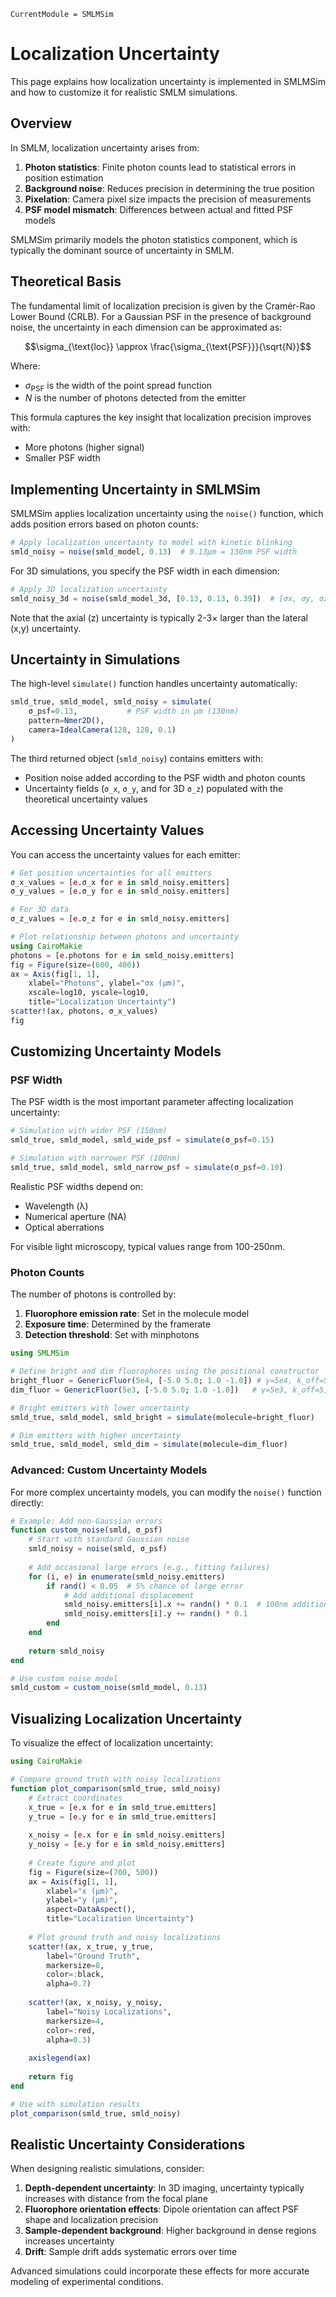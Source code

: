 ```@meta
CurrentModule = SMLMSim
```

# Localization Uncertainty

This page explains how localization uncertainty is implemented in SMLMSim and how to customize it for realistic SMLM simulations.

## Overview

In SMLM, localization uncertainty arises from:

1. **Photon statistics**: Finite photon counts lead to statistical errors in position estimation
2. **Background noise**: Reduces precision in determining the true position
3. **Pixelation**: Camera pixel size impacts the precision of measurements
4. **PSF model mismatch**: Differences between actual and fitted PSF models

SMLMSim primarily models the photon statistics component, which is typically the dominant source of uncertainty in SMLM.

## Theoretical Basis

The fundamental limit of localization precision is given by the Cramér-Rao Lower Bound (CRLB). For a Gaussian PSF in the presence of background noise, the uncertainty in each dimension can be approximated as:

$$\sigma_{\text{loc}} \approx \frac{\sigma_{\text{PSF}}}{\sqrt{N}}$$

Where:
- $\sigma_{\text{PSF}}$ is the width of the point spread function
- $N$ is the number of photons detected from the emitter

This formula captures the key insight that localization precision improves with:
- More photons (higher signal)
- Smaller PSF width

## Implementing Uncertainty in SMLMSim

SMLMSim applies localization uncertainty using the `noise()` function, which adds position errors based on photon counts:

```julia
# Apply localization uncertainty to model with kinetic blinking
smld_noisy = noise(smld_model, 0.13)  # 0.13μm = 130nm PSF width
```

For 3D simulations, you specify the PSF width in each dimension:

```julia
# Apply 3D localization uncertainty
smld_noisy_3d = noise(smld_model_3d, [0.13, 0.13, 0.39])  # [σx, σy, σz] in μm
```

Note that the axial (z) uncertainty is typically 2-3× larger than the lateral (x,y) uncertainty.

## Uncertainty in Simulations

The high-level `simulate()` function handles uncertainty automatically:

```julia
smld_true, smld_model, smld_noisy = simulate(
    σ_psf=0.13,           # PSF width in μm (130nm)
    pattern=Nmer2D(),
    camera=IdealCamera(128, 128, 0.1)
)
```

The third returned object (`smld_noisy`) contains emitters with:
- Position noise added according to the PSF width and photon counts
- Uncertainty fields (`σ_x`, `σ_y`, and for 3D `σ_z`) populated with the theoretical uncertainty values

## Accessing Uncertainty Values

You can access the uncertainty values for each emitter:

```julia
# Get position uncertainties for all emitters
σ_x_values = [e.σ_x for e in smld_noisy.emitters]
σ_y_values = [e.σ_y for e in smld_noisy.emitters]

# For 3D data
σ_z_values = [e.σ_z for e in smld_noisy.emitters]

# Plot relationship between photons and uncertainty
using CairoMakie
photons = [e.photons for e in smld_noisy.emitters]
fig = Figure(size=(600, 400))
ax = Axis(fig[1, 1], 
    xlabel="Photons", ylabel="σx (μm)",
    xscale=log10, yscale=log10,
    title="Localization Uncertainty")
scatter!(ax, photons, σ_x_values)
fig
```

## Customizing Uncertainty Models

### PSF Width

The PSF width is the most important parameter affecting localization uncertainty:

```julia
# Simulation with wider PSF (150nm)
smld_true, smld_model, smld_wide_psf = simulate(σ_psf=0.15)

# Simulation with narrower PSF (100nm)
smld_true, smld_model, smld_narrow_psf = simulate(σ_psf=0.10)
```

Realistic PSF widths depend on:
- Wavelength (λ)
- Numerical aperture (NA)
- Optical aberrations

For visible light microscopy, typical values range from 100-250nm.

### Photon Counts

The number of photons is controlled by:

1. **Fluorophore emission rate**: Set in the molecule model
2. **Exposure time**: Determined by the framerate
3. **Detection threshold**: Set with minphotons

```julia
using SMLMSim

# Define bright and dim fluorophores using the positional constructor
bright_fluor = GenericFluor(5e4, [-5.0 5.0; 1.0 -1.0]) # γ=5e4, k_off=5, k_on=1
dim_fluor = GenericFluor(5e3, [-5.0 5.0; 1.0 -1.0])   # γ=5e3, k_off=5, k_on=1

# Bright emitters with lower uncertainty
smld_true, smld_model, smld_bright = simulate(molecule=bright_fluor)

# Dim emitters with higher uncertainty
smld_true, smld_model, smld_dim = simulate(molecule=dim_fluor)
```

### Advanced: Custom Uncertainty Models

For more complex uncertainty models, you can modify the `noise()` function directly:

```julia
# Example: Add non-Gaussian errors
function custom_noise(smld, σ_psf)
    # Start with standard Gaussian noise
    smld_noisy = noise(smld, σ_psf)
    
    # Add occasional large errors (e.g., fitting failures)
    for (i, e) in enumerate(smld_noisy.emitters)
        if rand() < 0.05  # 5% chance of large error
            # Add additional displacement
            smld_noisy.emitters[i].x += randn() * 0.1  # 100nm additional error
            smld_noisy.emitters[i].y += randn() * 0.1
        end
    end
    
    return smld_noisy
end

# Use custom noise model
smld_custom = custom_noise(smld_model, 0.13)
```

## Visualizing Localization Uncertainty

To visualize the effect of localization uncertainty:

```julia
using CairoMakie

# Compare ground truth with noisy localizations
function plot_comparison(smld_true, smld_noisy)
    # Extract coordinates
    x_true = [e.x for e in smld_true.emitters]
    y_true = [e.y for e in smld_true.emitters]
    
    x_noisy = [e.x for e in smld_noisy.emitters]
    y_noisy = [e.y for e in smld_noisy.emitters]
    
    # Create figure and plot
    fig = Figure(size=(700, 500))
    ax = Axis(fig[1, 1], 
        xlabel="x (μm)", 
        ylabel="y (μm)", 
        aspect=DataAspect(),
        title="Localization Uncertainty")
    
    # Plot ground truth and noisy localizations
    scatter!(ax, x_true, y_true, 
        label="Ground Truth", 
        markersize=8, 
        color=:black, 
        alpha=0.7)
    
    scatter!(ax, x_noisy, y_noisy, 
        label="Noisy Localizations", 
        markersize=4, 
        color=:red, 
        alpha=0.3)
    
    axislegend(ax)
    
    return fig
end

# Use with simulation results
plot_comparison(smld_true, smld_noisy)
```

## Realistic Uncertainty Considerations

When designing realistic simulations, consider:

1. **Depth-dependent uncertainty**: In 3D imaging, uncertainty typically increases with distance from the focal plane
2. **Fluorophore orientation effects**: Dipole orientation can affect PSF shape and localization precision
3. **Sample-dependent background**: Higher background in dense regions increases uncertainty
4. **Drift**: Sample drift adds systematic errors over time

Advanced simulations could incorporate these effects for more accurate modeling of experimental conditions.